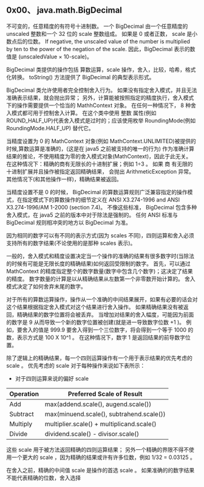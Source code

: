 ## 0x00、 java.math.BigDecimal

不可变的，任意精度的有符号十进制数。
一个 BigDecimal 由一个任意精度的 unscaled 整数和一个 32 位的 scale 整数组成。
如果是 0 或者正数， scale 是小数点后的位数。
If negative, the unscaled value of the number is multiplied by ten to the power of the negation of the scale.
因此，BigDecimal 表示的数值是 (unscaledValue × 10-scale)。

BigDecimal 类提供的操作包括 算数运算，scale 操作，舍入，比较，哈希，格式化转换。
toString() 方法提供了 BigDecimal 的典型表示形式。

BigDecimal 类允许使用者完全控制舍入行为。
如果没有指定舍入模式，并且无法准确表示结果，就会抛出异常；
另外，计算能被按照指定的精度执行，舍入模式下的操作需要提供一个恰当的 MathhContext 对象。
在任何一种情况下， 8 种舍入模式都可用于控制舍入计算。
在这个类中使用 整数 属性(例如 ROUND_HALF_UP)代表舍入模式是过时的；应该使用枚举 RoundingMode(例如 RoundingMode.HALF_UP) 替代它。

当精度设置为 0 的 MathContext 对象(例如 MathContext.UNLIMITED)被提供的时候,算数运算是准确的，(这是在 java5 之前被支持的唯一的行为)
作为准确计算结果的推论，不使用精度为零的舍入模式对象(MathContext)，因此于此无关。
在这种情况下：精确的商有无限长的十进制扩展；例如 1÷3 。
如果 商 有无限的十进制扩展并且操作被指定返回精确结果， 会抛出 ArithmeticException 异常。
其他情况下(和其他操作一样)，精确结果被返回。

当精度设置不是 0 的时候， BigDecimal 的算数运算规则广泛兼容指定的操作模式，在指定模式下的算数操作的细节定义在 ANSI X3.274-1996 and ANSI X3.274-1996/AM 1-2000 (section 7.4)。
不像这些标准， BigDecimal 包含多种舍入模式，在 java5 之前的版本中对于除法是强制的。
任何 ANSI 标准与 BigDecimal 规则相冲突的地方以 BigDecimal 为准。

因为相同的数字可以有不同的表示方式(因为 scales 不同)，四则运算和舍入必须支持所有的数字结果(不论使用的是那种 scales 表示)。

一般的，舍入模式和精度设置决定当一个操作的准确的结果有很多数字时(当除法的时候有可能是无限长度的精确结果)如何返回受限制的数字。
首先，可以通过 MathContext 的精度指定整个的数字数量(数字中包含几个数字)；这决定了结果的精度。
数字数量的计算是以从精确结果从左数第一个非零数开始计算的。
舍入模式决定了如何舍弃末尾的数字。

对于所有的算数运算操作，操作从一个准确的中间结果展开，如果有必要的话会对这个结果根据指定舍入模式对这个结果进行舍入操作。
如果精确结果没有被返回，精确结果的数字位置将会被丢弃。
当增加对结果的舍入幅度，可能因为前面的数字是 9 从而导致一个新的数字位置被创建(就是进一导致数字位数 +1 )。
例如，要舍入的值是 999.9 要舍入得到一个三位数字，将会得到一个等于 1000 的数，表示方式是 100 X 10^1 。
在这种情况下，数字 1 是返回结果的前导数字位置。

除了逻辑上的精确结果，每一个四则运算操作有一个用于表示结果的优先考虑的 scale 。
优先考虑的 scale 对于每种操作来说如下表所示：

- 对于四则运算来说的偏好 scale

|Operation | Preferred Scale of Result                |
|-|-|
|Add       | max(addend.scale(), augend.scale())      |
|Subtract  | max(minuend.scale(), subtrahend.scale()) |
|Multiply  | multiplier.scale() + multiplicand.scale()|
|Divide    | dividend.scale() - divisor.scale()       |

这些 scale 用于被方法返回精确的四则运算结果；
另外一个精确的界限不得不使用一个更大的 scale ，因为精确的结果或许有许多位数，例如 1/32 = 0.03125  。

在舍入之前，精确的中间值 scale 是操作的首选 scale 。
如果准确的的数字结果不能代表精确的位数，舍入选择
